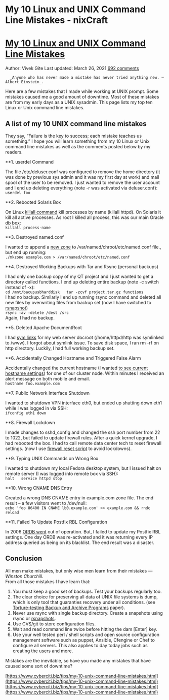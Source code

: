 # My 10 Linux and UNIX Command Line Mistakes - nixCraft
# [My 10 Linux and UNIX Command Line Mistakes](https://www.cyberciti.biz/tips/my-10-unix-command-line-mistakes.html)

Author: Vivek Gite Last updated: March 26, 2021 [692 comments](https://www.cyberciti.biz/tips/my-10-unix-command-line-mistakes.html#comments)

      _Anyone who has never made a mistake has never tried anything new. — Albert Einstein_.  

Here are a few mistakes that I made while working at UNIX prompt. Some mistakes caused me a good amount of downtime. Most of these mistakes are from my early days as a UNIX sysadmin. This page lists my top ten Linux or Unix command line mistakes.  

## A list of my 10 UNIX command line mistakes

They say, “Failure is the key to success; each mistake teaches us something.” I hope you will learn something from my 10 Linux or Unix command line mistakes as well as the comments posted below by my readers.

\*\*1. userdel Command

The file /etc/deluser.conf was configured to remove the home directory (it was done by previous sys admin and it was my first day at work) and mail spool of the user to be removed. I just wanted to remove the user account and I end up deleting everything (note -r was activated via deluser.conf):  
`userdel foo`

\*\*2. Rebooted Solaris Box

On Linux [killall command](//www.cyberciti.biz/tips/kill-frozen-crashed-unix-linux-desktop.html) kill processes by name (killall httpd). On Solaris it kill all active processes. As root I killed all process, this was our main Oracle db box:  
`killall process-name`

\*\*3. Destroyed named.conf

I wanted to append a [new zone](https://bash.cyberciti.biz/domain/create-bind9-domain-zone-configuration-file/) to /var/named/chroot/etc/named.conf file., but end up running:  
`./mkzone example.com > /var/named/chroot/etc/named.conf`

\*\*4. Destroyed Working Backups with Tar and Rsync (personal backups)

I had only one backup copy of my QT project and I just wanted to get a directory called functions. I end up deleting entire backup (note -c switch instead of -x):  
`cd /mnt/bacupusbharddisk  
tar -zcvf project.tar.gz functions`  
I had no backup. Similarly I end up running rsync command and deleted all new files by overwriting files from backup set (now I have switched to [rsnapshot](//www.cyberciti.biz/faq/linux-rsnapshot-backup-howto/))  
`rsync -av -delete /dest /src`  
Again, I had no backup.

\*\*5. Deleted Apache DocumentRoot

I had [sym links](//www.cyberciti.biz/faq/unix-creating-symbolic-link-ln-command/) for my web server docroot (/home/httpd/http was symlinked to /www). I forgot about symlink issue. To save disk space, I ran rm -rf on http directory. Luckily, I had full working backup set.

\*\*6. Accidentally Changed Hostname and Triggered False Alarm

Accidentally changed the current hostname (I wanted [to see current hostname settings](https://www.cyberciti.biz/faq/find-my-linux-machine-name/)) for one of our cluster node. Within minutes I received an alert message on both mobile and email.  
`hostname foo.example.com`

\*\*7. Public Network Interface Shutdown

I wanted to shutdown VPN interface eth0, but ended up shutting down eth1 while I was logged in via SSH:  
`ifconfig eth1 down`

\*\*8. Firewall Lockdown

I made changes to sshd_config and changed the ssh port number from 22 to 1022, but failed to update firewall rules. After a quick kernel upgrade, I had rebooted the box. I had to call remote data center tech to reset firewall settings. (now I use [firewall reset script](//www.cyberciti.biz/faq/linux-iptables-firewall-flushout-configuration-every-5minutes/) to avoid lockdowns).

\*\*9. Typing UNIX Commands on Wrong Box

I wanted to shutdown my local Fedora desktop system, but I issued halt on remote server (I was logged into remote box via SSH):  
`halt  
service httpd stop  
`

\*\*10. Wrong CNAME DNS Entry

Created a wrong DNS CNAME entry in example.com zone file. The end result – a few visitors went to /dev/null:  
`echo 'foo 86400 IN CNAME lb0.example.com' >> example.com && rndc reload`

\*\*11. Failed To Update Postfix RBL Configuration

In 2006 [ORDB went](//www.cyberciti.biz/tips/ordborg-rbl-anti-spam-service-going-offline.html) out of operation. But, I failed to update my Postfix RBL settings. One day ORDB was re-activated and it was returning every IP address queried as being on its blacklist. The end result was a disaster.

## Conclusion

All men make mistakes, but only wise men learn from their mistakes — _Winston Churchill_.  
From all those mistakes I have learn that:

1.  You must keep a good set of backups. Test your backups regularly too.
2.  The clear choice for preserving all data of UNIX file systems is dump, which is only tool that guaranties recovery under all conditions. (see [Torture-testing Backup and Archive Programs](http://www.coredumps.de/doc/dump/zwicky/testdump.doc.html) paper).
3.  Never use rsync with single backup directory. Create a snapshots using rsync or [rsnapshots](https://www.cyberciti.biz/faq/linux-rsnapshot-backup-howto/).
4.  Use CVS/git to store configuration files.
5.  Wait and read command line twice before hitting the dam \[Enter] key.
6.  Use your well tested perl / shell scripts and open source configuration management software such as puppet, Ansible, Cfengine or Chef to configure all servers. This also applies to day today jobs such as creating the users and more.

Mistakes are the inevitable, so have you made any mistakes that have caused some sort of downtime? 

 [https://www.cyberciti.biz/tips/my-10-unix-command-line-mistakes.html](https://www.cyberciti.biz/tips/my-10-unix-command-line-mistakes.html) 
 [https://www.cyberciti.biz/tips/my-10-unix-command-line-mistakes.html](https://www.cyberciti.biz/tips/my-10-unix-command-line-mistakes.html)
